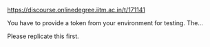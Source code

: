 https://discourse.onlinedegree.iitm.ac.in/t/171141

You have to provide a token from your environment for testing. 
The…
  </blockquote>
</aside>
<p>Please replicate this first.